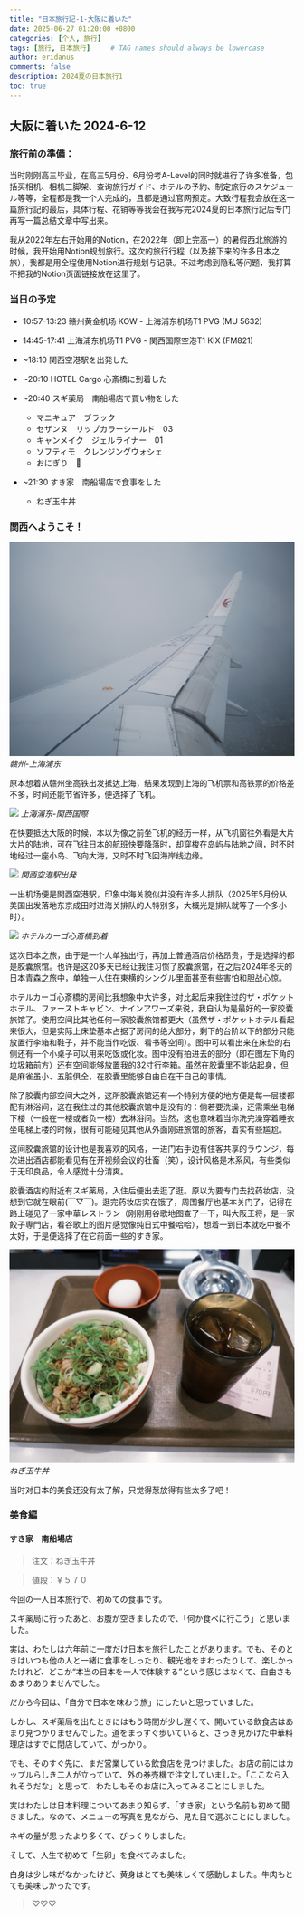 ```yaml
---
title: "日本旅行記-1-大阪に着いた"
date: 2025-06-27 01:20:00 +0800
categories: [个人, 旅行]
tags: [旅行, 日本旅行]     # TAG names should always be lowercase
author: eridanus
comments: false
description: 2024夏の日本旅行1
toc: true
---
```


## 大阪に着いた 2024-6-12

### 旅行前の準備：

当时刚刚高三毕业，在高三5月份、6月份考A-Level的同时就进行了许多准备，包括买相机、相机三脚架、查询旅行ガイド、ホテルの予約、制定旅行のスケジュール等等，全程都是我一个人完成的，且都是通过官网预定。大致行程我会放在这一篇旅行記的最后，具体行程、花销等等我会在我写完2024夏的日本旅行記后专门再写一篇总结文章中写出来。

我从2022年左右开始用的Notion，在2022年（即上完高一）的暑假西北旅游的时候，我开始用Notion规划旅行。这次的旅行行程（以及接下来的许多日本之旅），我都是用全程使用Notion进行规划与记录。不过考虑到隐私等问题，我打算不把我的Notion页面链接放在这里了。

### 当日の予定

- 10:57-13:23 赣州黄金机场 KOW - 上海浦东机场T1 PVG (MU 5632)

- 14:45-17:41 上海浦东机场T1 PVG - 関西国際空港T1 KIX (FM821)

- ~18:10 関西空港駅を出発した

- ~20:10 HOTEL Cargo 心斎橋に到着した

- ~20:40 スギ薬局　南船場店で買い物をした
    - マニキュア　ブラック
    - セザンヌ　リップカラーシールド　03
    - キャンメイク　ジェルライナー　01
    - ソフティモ　クレンジングウォシェ
    - おにぎり　🍙

- ~21:30 すき家　南船場店で食事をした
    - ねぎ玉牛丼

### 関西へようこそ！

![](/assets/img/post_img/2025-06-27/fxn%202024-06-12%20130217.088.JPG)
_赣州-上海浦东_

原本想着从赣州坐高铁出发抵达上海，结果发现到上海的飞机票和高铁票的价格差不多，时间还能节省许多，便选择了飞机。

![](/assets/img/post_img/2025-06-27/IMG_5359.JPG)
_上海浦东-関西国際_

在快要抵达大阪的时候，本以为像之前坐飞机的经历一样，从飞机窗往外看是大片大片的陆地，可在飞往日本的航班快要降落时，却穿梭在岛屿与陆地之间，时不时地经过一座小岛、飞向大海，又时不时飞回海岸线边缘。

![](/assets/img/post_img/2025-06-27/IMG_5362.JPG)
_関西空港駅出発_

一出机场便是関西空港駅，印象中海关貌似并没有许多人排队（2025年5月份从美国出发落地东京成田时进海关排队的人特别多，大概光是排队就等了一个多小时）。

![](/assets/img/post_img/2025-06-27/IMG_5366.JPG)
_ホテルカーゴ心斎橋到着_

这次日本之旅，由于是一个人单独出行，再加上普通酒店价格昂贵，于是选择的都是胶囊旅馆。也许是这20多天已经让我住习惯了胶囊旅馆，在之后2024年冬天的日本青森之旅中，单独一人住在東横的シングル里面甚至有些害怕和胆战心惊。

ホテルカーゴ心斎橋的房间比我想象中大许多，对比起后来我住过的ザ・ポケットホテル、ファーストキャビン、ナインアワーズ来说，我自认为是最好的一家胶囊旅馆了。使用空间比其他任何一家胶囊旅馆都更大（虽然ザ・ポケットホテル看起来很大，但是实际上床垫基本占据了房间的绝大部分，剩下的台阶以下的部分只能放置行李箱和鞋子，并不能当作吃饭、看书等空间）。图中可以看出来在床垫的右侧还有一个小桌子可以用来吃饭或化妆。图中没有拍进去的部分（即在图左下角的垃圾箱前方）还有空间能够放置我的32寸行李箱。虽然在胶囊里不能站起身，但是麻雀虽小、五脏俱全，在胶囊里能够自由自在干自己的事情。

除了胶囊内部空间大之外，这所胶囊旅馆还有一个特别方便的地方便是每一层楼都配有淋浴间，这在我住过的其他胶囊旅馆中是没有的：倘若要洗澡，还需乘坐电梯下楼（一般在一楼或者负一楼）去淋浴间。当然，这也意味着当你洗完澡穿着睡衣坐电梯上楼的时候，很有可能碰见其他从外面刚进旅馆的旅客，着实有些尴尬。

这间胶囊旅馆的设计也是我喜欢的风格，一进门右手边有住客共享的ラウンジ，每次进出酒店都能看见有在开视频会议的社畜（笑），设计风格是木系风，有些类似于无印良品，令人感觉十分清爽。

胶囊酒店的附近有スギ薬局，入住后便出去逛了逛。原以为要专门去找药妆店，没想到它就在眼前(￣▽￣)。逛完药妆店实在饿了，周围餐厅也基本关门了，记得在路上碰见了一家中華レストラン（刚刚用谷歌地图查了一下，叫大阪王将，是一家餃子専門店，看谷歌上的图片感觉像纯日式中餐哈哈），想着一到日本就吃中餐不太好，于是便选择了在它前面一些的すき家。

![](/assets/img/post_img/2025-06-27/fxn%202024-06-12%20213028.085.JPG)
_ねぎ玉牛丼_

当时对日本的美食还没有太了解，只觉得葱放得有些太多了吧！

### 美食編

#### **すき家　南船場店**

> 注文：ねぎ玉牛丼

> 値段：￥５７０

今回の一人日本旅行で、初めての食事です。

スギ薬局に行ったあと、お腹が空きましたので、「何か食べに行こう」と思いました。

実は、わたしは六年前に一度だけ日本を旅行したことがあります。でも、そのときはいつも他の人と一緒に食事をしったり、観光地をまわったりして、楽しかったけれど、どこか“本当の日本を一人で体験する”という感じはなくて、自由さもあまりありませんでした。

だから今回は、「自分で日本を味わう旅」にしたいと思っていました。

しかし、スギ薬局を出たときにはもう時間が少し遅くて、開いている飲食店はあまり見つかりませんでした。道をまっすぐ歩いていると、さっき見かけた中華料理店はすでに閉店していて、がっかり。

でも、そのすぐ先に、まだ営業している飲食店を見つけました。お店の前にはカップルらしき二人が立っていて、外の券売機で注文していました。「ここなら入れそうだな」と思って、わたしもそのお店に入ってみることにしました。

実はわたしは日本料理についてあまり知らず、「すき家」という名前も初めて聞きました。なので、メニューの写真を見ながら、見た目で選ぶことにしました。

ネギの量が思ったより多くて、びっくりしました。

そして、人生で初めて「生卵」を食べてみました。

白身は少し味がなかったけど、黄身はとても美味しくて感動しました。牛肉もとても美味しかったです。

> ♡♡♡

